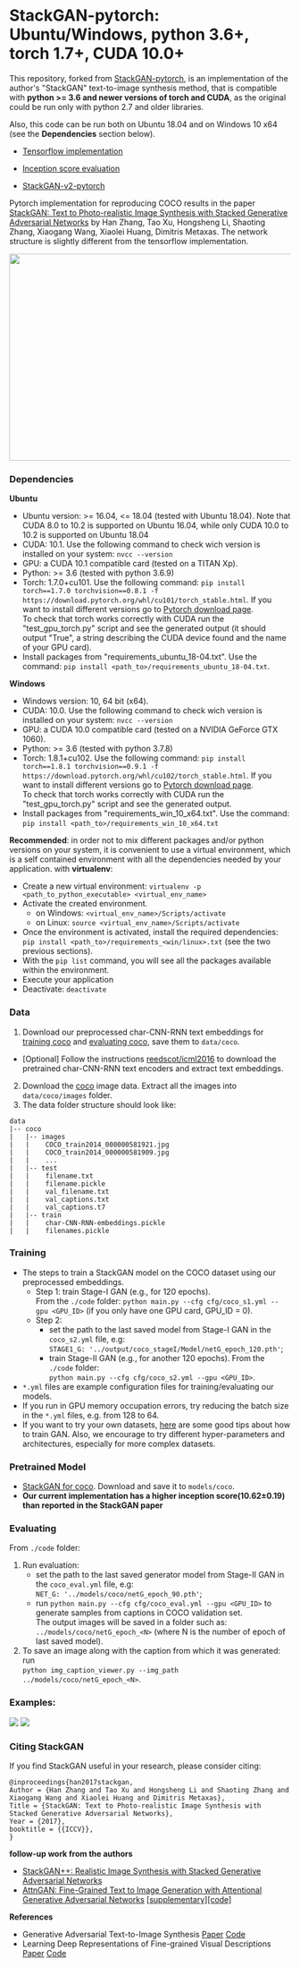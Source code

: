 # StackGAN-pytorch: Ubuntu/Windows, python 3.6+, torch 1.7+, CUDA 10.0+

This repository, forked from [StackGAN-pytorch](https://github.com/hanzhanggit/StackGAN-Pytorch.git), is an implementation 
of the author's "StackGAN" text-to-image synthesis method, that is compatible with **python >= 3.6 and newer versions of torch and CUDA**, as the original could be run only with python 2.7 and older libraries.

Also, this code can be run both on Ubuntu 18.04 and on Windows 10 x64 (see the **Dependencies** section below).


- [Tensorflow implementation](https://github.com/hanzhanggit/StackGAN)

- [Inception score evaluation](https://github.com/hanzhanggit/StackGAN-inception-model)

- [StackGAN-v2-pytorch](https://github.com/hanzhanggit/StackGAN-v2)

Pytorch implementation for reproducing COCO results in the paper [StackGAN: Text to Photo-realistic Image Synthesis with Stacked Generative Adversarial Networks](https://arxiv.org/pdf/1612.03242v2.pdf) by Han Zhang, Tao Xu, Hongsheng Li, Shaoting Zhang, Xiaogang Wang, Xiaolei Huang, Dimitris Metaxas. The network structure is slightly different from the tensorflow implementation. 

<img src="examples/framework.jpg" width="850px" height="370px"/>


### Dependencies

**Ubuntu**

- Ubuntu version: >= 16.04, <= 18.04 (tested with Ubuntu 18.04). Note that CUDA 8.0 to 10.2 is supported on Ubuntu 16.04, while only CUDA 10.0 to 10.2 is supported on Ubuntu 18.04
- CUDA: 10.1. Use the following command to check wich version is installed on your system: `nvcc --version`
- GPU: a CUDA 10.1 compatible card (tested on a TITAN Xp).
- Python: >= 3.6 (tested with python 3.6.9)
- Torch: 1.7.0+cu101. Use the following command: `pip install torch==1.7.0 torchvision==0.8.1 -f https://download.pytorch.org/whl/cu101/torch_stable.html`. If you want to install different versions go to [Pytorch download page](https://pytorch.org/get-started/locally/). \
To check that torch works correctly with CUDA run the "test_gpu_torch.py" script and see the generated output (it should output "True", a string describing the CUDA device found and the name of your GPU card).
- Install packages from "requirements_ubuntu_18-04.txt". Use the command: `pip install <path_to>/requirements_ubuntu_18-04.txt`.

**Windows**

- Windows version: 10, 64 bit (x64).
- CUDA: 10.0. Use the following command to check wich version is installed on your system: `nvcc --version`
- GPU: a CUDA 10.0 compatible card (tested on a NVIDIA GeForce GTX 1060).
- Python: >= 3.6 (tested with python 3.7.8)
- Torch: 1.8.1+cu102. Use the following command: `pip install torch==1.8.1 torchvision==0.9.1 -f https://download.pytorch.org/whl/cu102/torch_stable.html`. If you want to install different versions go to [Pytorch download page](https://pytorch.org/get-started/locally/).\
  To check that torch works correctly with CUDA run the "test_gpu_torch.py" script and see the generated output.
- Install packages from "requirements_win_10_x64.txt". Use the command: `pip install <path_to>/requirements_win_10_x64.txt`

**Recommended**: in order not to mix different packages and/or python versions on your system, it is convenient to use a virtual environment, which is a self contained environment with all the dependencies needed by your application. with **virtualenv**:
- Create a new virtual environment: `virtualenv -p <path_to_python_executable> <virtual_env_name>`
- Activate the created environment. 
    * on Windows: `<virtual_env_name>/Scripts/activate`
    * on Linux: `source <virtual_env_name>/Scripts/activate`
- Once the environment is activated, install the required dependencies: `pip install <path_to>/requirements_<win/linux>.txt` (see the two previous sections).
- With the `pip list` command, you will see all the packages available within the environment.
- Execute your application
- Deactivate: `deactivate`



### Data

1. Download our preprocessed char-CNN-RNN text embeddings for [training coco](https://drive.google.com/open?id=0B3y_msrWZaXLQXVzOENCY2E3TlU) and  [evaluating coco](https://drive.google.com/open?id=0B3y_msrWZaXLeEs5MTg0RC1fa0U), save them to `data/coco`.
  - [Optional] Follow the instructions [reedscot/icml2016](https://github.com/reedscot/icml2016) to download the pretrained char-CNN-RNN text encoders and extract text embeddings.
2. Download the [coco](http://cocodataset.org/#download) image data. Extract all the images into `data/coco/images` folder.
3. The data folder structure should look like:

```
data
|-- coco
|   |-- images
|   |    COCO_train2014_000000581921.jpg
|   |    COCO_train2014_000000581909.jpg
|   |    ...
|   |-- test
|   |    filename.txt
|   |    filename.pickle
|   |    val_filename.txt
|   |    val_captions.txt
|   |    val_captions.t7
|   |-- train
|   |    char-CNN-RNN-embeddings.pickle
|   |    filenames.pickle 
```


### Training
- The steps to train a StackGAN model on the COCO dataset using our preprocessed embeddings.
  - Step 1: train Stage-I GAN (e.g., for 120 epochs). \
    From the `./code` folder: `python main.py --cfg cfg/coco_s1.yml --gpu <GPU_ID>` (if you only have one GPU card, GPU_ID = 0).
  - Step 2: 
      * set the path to the last saved model from Stage-I GAN in the `coco_s2.yml` file, e.g:\
      `STAGE1_G: '../output/coco_stageI/Model/netG_epoch_120.pth'`;
      * train Stage-II GAN (e.g., for another 120 epochs). From the `./code` folder:\
      `python main.py --cfg cfg/coco_s2.yml --gpu <GPU_ID>`.
- `*.yml` files are example configuration files for training/evaluating our models.
- If you run in GPU memory occupation errors, try reducing the batch size in the `*.yml` files, e.g. from 128 to 64.
- If you want to try your own datasets, [here](https://github.com/soumith/ganhacks) are some good tips about how to train GAN. Also, we encourage to try different hyper-parameters and architectures, especially for more complex datasets.



### Pretrained Model
- [StackGAN for coco](https://drive.google.com/open?id=0B3y_msrWZaXLYjNra2ZSSmtVQlE). Download and save it to `models/coco`.
- **Our current implementation has a higher inception score(10.62±0.19) than reported in the StackGAN paper**



### Evaluating
From `./code` folder:
1. Run evaluation:
    * set the path to the last saved generator model from Stage-II GAN in the `coco_eval.yml` file, e.g:\
    `NET_G: '../models/coco/netG_epoch_90.pth'`;
    * run `python main.py --cfg cfg/coco_eval.yml --gpu <GPU_ID>` to generate samples from captions in COCO validation set.\
    The output images will be saved in a folder such as: `../models/coco/netG_epoch_<N>` (where N is the number of epoch of last saved model).
2. To save an image along with the caption from which it was generated: run \
`python img_caption_viewer.py --img_path ../models/coco/netG_epoch_<N>`.


### Examples:
 
![](examples/coco_2.png)
![](examples/coco_3.png)


### Citing StackGAN
If you find StackGAN useful in your research, please consider citing:

```
@inproceedings{han2017stackgan,
Author = {Han Zhang and Tao Xu and Hongsheng Li and Shaoting Zhang and Xiaogang Wang and Xiaolei Huang and Dimitris Metaxas},
Title = {StackGAN: Text to Photo-realistic Image Synthesis with Stacked Generative Adversarial Networks},
Year = {2017},
booktitle = {{ICCV}},
}
```


**follow-up work from the authors**

- [StackGAN++: Realistic Image Synthesis with Stacked Generative Adversarial Networks](https://arxiv.org/abs/1710.10916)
- [AttnGAN: Fine-Grained Text to Image Generation with Attentional Generative Adversarial Networks](https://arxiv.org/abs/1711.10485) [[supplementary]](https://1drv.ms/b/s!Aj4exx_cRA4ghK5-kUG-EqH7hgknUA)[[code]](https://github.com/taoxugit/AttnGAN)


**References**

- Generative Adversarial Text-to-Image Synthesis [Paper](https://arxiv.org/abs/1605.05396) [Code](https://github.com/reedscot/icml2016)
- Learning Deep Representations of Fine-grained Visual Descriptions [Paper](https://arxiv.org/abs/1605.05395) [Code](https://github.com/reedscot/cvpr2016)
